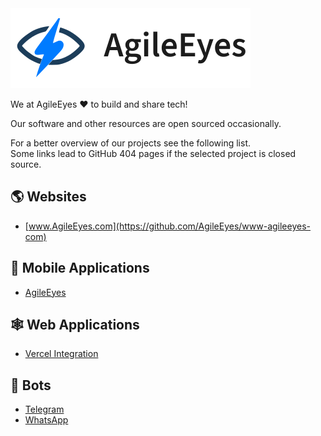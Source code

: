 <picture>
  <source media="(prefers-color-scheme: dark)" srcset="https://raw.githubusercontent.com/agileeyes/.github/main/profile/logo-dark.svg" width="120">
  <source media="(prefers-color-scheme: light)" srcset="https://raw.githubusercontent.com/agileeyes/.github/main/profile/logo-light.svg" width="120">
  <img alt="AgileEye Logo" src="https://raw.githubusercontent.com/agileeyes/.github/main/profile/logo-light.svg">
</picture>

We at AgileEyes ❤️ to build and share tech!

Our software and other resources are open sourced occasionally.

For a better overview of our projects see the following list.\
Some links lead to GitHub 404 pages if the selected project is closed source.

🌎 Websites
---
- [www.AgileEyes.com](https://github.com/AgileEyes/www-agileeyes-com)

📱 Mobile Applications
---
- [AgileEyes](https://github.com/AgileEyes/com-agileeyes-app)

🕸 Web Applications
---
- [Vercel Integration](https://github.com/AgileEyes/integration-vercel)

🤖 Bots
---
- [Telegram](https://github.com/AgileEyes/bot-telegram)
- [WhatsApp](https://github.com/AgileEyes/bot-whatsapp)
